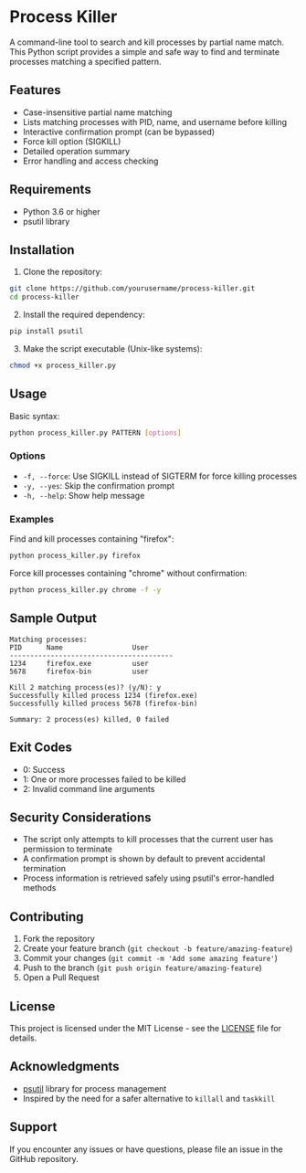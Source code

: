 # Process Killer

A command-line tool to search and kill processes by partial name match. This Python script provides a simple and safe way to find and terminate processes matching a specified pattern.

## Features

- Case-insensitive partial name matching
- Lists matching processes with PID, name, and username before killing
- Interactive confirmation prompt (can be bypassed)
- Force kill option (SIGKILL)
- Detailed operation summary
- Error handling and access checking

## Requirements

- Python 3.6 or higher
- psutil library

## Installation

1. Clone the repository:
```bash
git clone https://github.com/yourusername/process-killer.git
cd process-killer
```

2. Install the required dependency:
```bash
pip install psutil
```

3. Make the script executable (Unix-like systems):
```bash
chmod +x process_killer.py
```

## Usage

Basic syntax:
```bash
python process_killer.py PATTERN [options]
```

### Options

- `-f, --force`: Use SIGKILL instead of SIGTERM for force killing processes
- `-y, --yes`: Skip the confirmation prompt
- `-h, --help`: Show help message

### Examples

Find and kill processes containing "firefox":
```bash
python process_killer.py firefox
```

Force kill processes containing "chrome" without confirmation:
```bash
python process_killer.py chrome -f -y
```

## Sample Output

```
Matching processes:
PID      Name                 User
----------------------------------------
1234     firefox.exe          user
5678     firefox-bin          user

Kill 2 matching process(es)? (y/N): y
Successfully killed process 1234 (firefox.exe)
Successfully killed process 5678 (firefox-bin)

Summary: 2 process(es) killed, 0 failed
```

## Exit Codes

- 0: Success
- 1: One or more processes failed to be killed
- 2: Invalid command line arguments

## Security Considerations

- The script only attempts to kill processes that the current user has permission to terminate
- A confirmation prompt is shown by default to prevent accidental termination
- Process information is retrieved safely using psutil's error-handled methods

## Contributing

1. Fork the repository
2. Create your feature branch (`git checkout -b feature/amazing-feature`)
3. Commit your changes (`git commit -m 'Add some amazing feature'`)
4. Push to the branch (`git push origin feature/amazing-feature`)
5. Open a Pull Request

## License

This project is licensed under the MIT License - see the [LICENSE](LICENSE) file for details.

## Acknowledgments

- [psutil](https://github.com/giampaolo/psutil) library for process management
- Inspired by the need for a safer alternative to `killall` and `taskkill`

## Support

If you encounter any issues or have questions, please file an issue in the GitHub repository.
